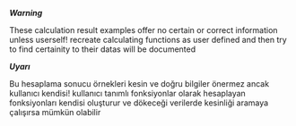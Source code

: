 ***Warning***

These calculation result examples offer no certain or correct information unless userself! recreate calculating functions as user defined and then try to find certainity to their datas will be documented

***Uyarı***

Bu hesaplama sonucu örnekleri kesin ve doğru bilgiler önermez ancak kullanıcı kendisi! kullanıcı tanımlı fonksiyonlar olarak hesaplayan fonksiyonları kendisi oluşturur ve dökeceği verilerde kesinliği aramaya çalışırsa mümkün olabilir
